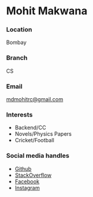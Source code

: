 # Mohit Makwana

### Location
Bombay

### Branch
CS

### Email
mdmohitrc@gmail.com

### Interests
- Backend/CC
- Novels/Physics Papers
- Cricket/Football

### Social media handles
- [Github](https://github.com/mohitdmak)
- [StackOverflow](https://stackoverflow.com/users/15957536/mohit-makwana)
- [Facebook](https://www.facebook.com/profile.php?id=100009721178569)
- [Instagram](https://www.instagram.com/mohitdmak/)
